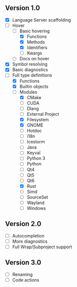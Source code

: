 ## Version 1.0
- [x] Language Server scaffolding
- [ ] Hover
  - [ ] Basic hovering
    - [x] Functions
    - [x] Methods
    - [x] Identifiers
    - [ ] Kwargs
  - [ ] Docs on hover
- [x] Symbol resolving
- [x] Basic diagnostics
- [ ] Full type definitions
  - [x] Functions
  - [x] Builtin objects
  - [ ] Modules
    - [x] CMake
    - [ ] CUDA
    - [ ] Dlang
    - [ ] External Project
    - [x] Filesystem
    - [x] GNOME
    - [ ] Hotdoc
    - [ ] i18n
    - [ ] Icestorm
    - [ ] Java
    - [ ] Keyval
    - [ ] Python 3
    - [ ] Python
    - [ ] Qt4
    - [ ] Qt5
    - [ ] Qt6
    - [x] Rust
    - [ ] Simd
    - [ ] SourceSet
    - [ ] Wayland
    - [ ] Windows
## Version 2.0
- [ ] Autocompletion
- [ ] More diagnostics
- [ ] Full Wrap/Subproject support
## Version 3.0
- [ ] Renaming
- [ ] Code actions
